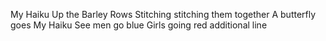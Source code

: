 My Haiku
Up the Barley Rows
Stitching stitching them together
A butterfly goes
My Haiku
See men go blue
Girls going red
additional line
